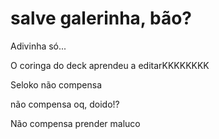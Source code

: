<h1>salve galerinha, bão?</h1>
<p>Adivinha só...</P>
<p>O coringa do deck aprendeu a editarKKKKKKKK</P>
<p>Seloko não compensa</p>
<p>não compensa oq, doido!?</p>
<p>Não compensa prender maluco</p>
